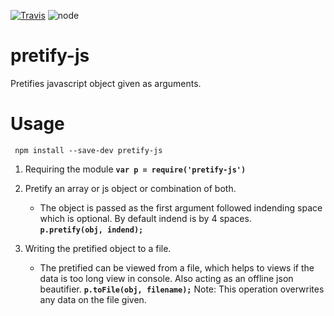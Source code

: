 [![Travis](https://img.shields.io/travis/ranjithrb/pretify-js.svg?style=flat-square)](https://travis-ci.org/ranjithrb/pretify-js)
![node](https://img.shields.io/node/>0.10/gh-badges.svg?style=flat-square)

# pretify-js

Pretifies javascript object given as arguments. 

# Usage

` npm install --save-dev pretify-js`

1. Requiring the module
	**`var p = require('pretify-js')`**

2. Pretify an array or js object or combination of both.
    * The object is passed as the first argument followed indending space which is optional. By default indend is by 4 spaces.      
        **`p.pretify(obj, indend);`**

3. Writing the pretified object to a file.
    * The pretified can be viewed from a file, which helps to views if the data is too long view in console. Also acting as an offline json beautifier.
		**`p.toFile(obj, filename);`** Note: This operation overwrites any data on the file given.
